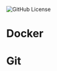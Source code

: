 ![GitHub License](https://img.shields.io/github/license/Bryce199805/technicalDoc)

# Docker

# Git

